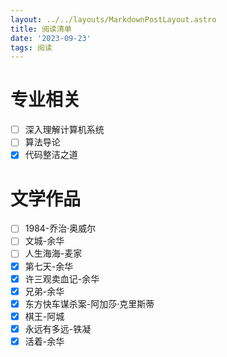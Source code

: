 ```yaml
---
layout: ../../layouts/MarkdownPostLayout.astro
title: 阅读清单
date: '2023-09-23'
tags: 阅读
---
```




# 专业相关

- [ ] 深入理解计算机系统
- [ ] 算法导论
- [x] 代码整洁之道

# 文学作品

- [ ] 1984-乔治·奥威尔
- [ ] 文城-余华
- [ ] 人生海海-麦家
- [x] 第七天-余华
- [x] 许三观卖血记-余华
- [x] 兄弟-余华
- [x] 东方快车谋杀案-阿加莎·克里斯蒂
- [x] 棋王-阿城
- [x] 永远有多远-铁凝
- [x] 活着-余华
